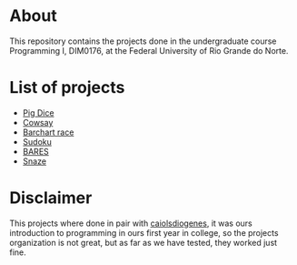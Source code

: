 # About
This repository contains the projects done in the undergraduate course Programming I,
DIM0176, at the Federal University of Rio Grande do Norte.

# List of projects
- [Pig Dice](pig-dice)
- [Cowsay](cowsay)
- [Barchart race](barchart-race)
- [Sudoku](sudoku)
- [BARES](bares)
- [Snaze](snaze)

# Disclaimer
This projects where done in pair with [caiolsdiogenes](https://github.com/caiolsdiogenes), it was ours introduction
to programming in ours first year in college, so the projects organization is 
not great, but as far as we have tested, they worked just fine.
